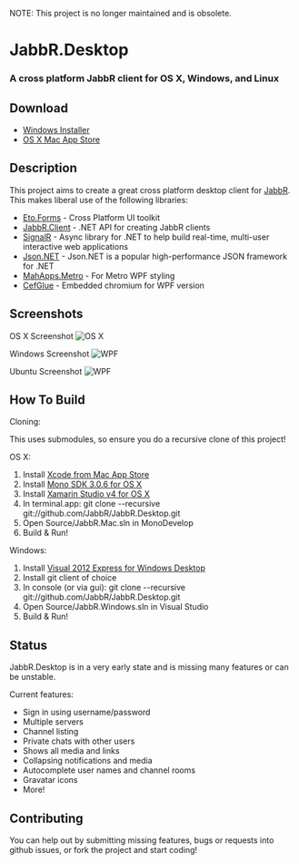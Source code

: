 NOTE: This project is no longer maintained and is obsolete.

JabbR.Desktop
=========
### A cross platform JabbR client for OS X, Windows, and Linux

Download
--------

* [Windows Installer](http://download.picoe.ca/JabbReto/windows/setup.exe)
* [OS X Mac App Store](https://itunes.apple.com/us/app/jabbreto/id564990712?mt=12)

Description
-----------

This project aims to create a great cross platform desktop client for [JabbR](http://jabbr.net).
This makes liberal use of the following libraries:

* [Eto.Forms](https://github.com/picoe/Eto) - Cross Platform UI toolkit
* [JabbR.Client](https://github.com/JabbR/JabbR) - .NET API for creating JabbR clients 
* [SignalR](https://github.com/SignalR/SignalR) - Async library for .NET to help build real-time, multi-user interactive web applications
* [Json.NET](http://json.codeplex.com/) - Json.NET is a popular high-performance JSON framework for .NET
* [MahApps.Metro](https://github.com/MahApps/MahApps.Metro) - For Metro WPF styling
* [CefGlue](http://xilium.bitbucket.org/cefglue/) - Embedded chromium for WPF version

Screenshots
-----------

OS X Screenshot
![OS X](http://cwensley.github.com/JabbR.Eto/images/screenshots/Main-OSX.png)

Windows Screenshot
![WPF](http://cwensley.github.com/JabbR.Eto/images/screenshots/Main-MetroWPF.png)

Ubuntu Screenshot
![WPF](http://cwensley.github.com/JabbR.Eto/images/screenshots/Main-Ubuntu.png)

How To Build
------------

Cloning:

This uses submodules, so ensure you do a recursive clone of this project!

OS X:

1. Install [Xcode from Mac App Store](http://itunes.apple.com/us/app/xcode/id497799835?ls=1&mt=12)
2. Install [Mono SDK 3.0.6 for OS X](http://mono-project.com/Downloads)
3. Install [Xamarin Studio v4 for OS X](http://monodevelop.com/Download)
4. In terminal.app: git clone --recursive git://github.com/JabbR/JabbR.Desktop.git
5. Open Source/JabbR.Mac.sln in MonoDevelop
6. Build & Run! 

Windows:

1. Install [Visual 2012 Express for Windows Desktop](http://www.microsoft.com/visualstudio/eng/products/visual-studio-express-for-windows-desktop)
2. Install git client of choice
3. In console (or via gui): git clone --recursive git://github.com/JabbR/JabbR.Desktop.git
4. Open Source/JabbR.Windows.sln in Visual Studio
5. Build & Run!

Status
------

JabbR.Desktop is in a very early state and is missing many features or can be unstable.

Current features:

* Sign in using username/password
* Multiple servers
* Channel listing
* Private chats with other users
* Shows all media and links
* Collapsing notifications and media
* Autocomplete user names and channel rooms
* Gravatar icons
* More!

Contributing
------------

You can help out by submitting missing features, bugs or requests into github issues, or fork the project and start coding!
